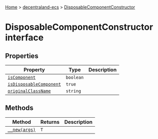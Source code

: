 [Home](./index) &gt; [decentraland-ecs](./decentraland-ecs.md) &gt; [DisposableComponentConstructor](./decentraland-ecs.disposablecomponentconstructor.md)

# DisposableComponentConstructor interface

## Properties

|  Property | Type | Description |
|  --- | --- | --- |
|  [`isComponent`](./decentraland-ecs.disposablecomponentconstructor.iscomponent.md) | `boolean` |  |
|  [`isDisposableComponent`](./decentraland-ecs.disposablecomponentconstructor.isdisposablecomponent.md) | `true` |  |
|  [`originalClassName`](./decentraland-ecs.disposablecomponentconstructor.originalclassname.md) | `string` |  |

## Methods

|  Method | Returns | Description |
|  --- | --- | --- |
|  [`__new(args)`](./decentraland-ecs.disposablecomponentconstructor.__new.md) | `T` |  |

